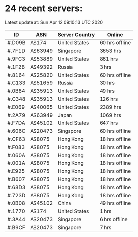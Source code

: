 # 24 recent servers:

Latest update at: Sun Apr 12 09:10:13 UTC 2020

| ID | ASN | Server Country | Online |
| -- | --- | -------------- | ------ |
| #.D09B | AS174 | United States | 60 hrs offline |
| #.7F1D | AS63949 | Singapore | 3653 hrs |
| #.9FC3 | AS53889 | United States | 861 hrs |
| #.1F2B | AS49392 | Russia | 3 hrs |
| #.8164 | AS25820 | United States | 60 hrs offline |
| #.C133 | AS51659 | Russia | 30 hrs |
| #.0B84 | AS35913 | United States | 49 hrs |
| #.C348 | AS35913 | United States | 126 hrs |
| #.E069 | AS40065 | United States | 2389 hrs |
| #.2A79 | AS63949 | Japan | 1069 hrs |
| #.F7DA | AS45102 | United States | 647 hrs |
| #.606C | AS20473 | Singapore | 60 hrs offline |
| #.CF63 | AS8075 | Hong Kong | 18 hrs offline |
| #.F083 | AS8075 | Hong Kong | 18 hrs offline |
| #.060A | AS8075 | Hong Kong | 18 hrs offline |
| #.001A | AS8075 | Hong Kong | 18 hrs offline |
| #.E925 | AS8075 | Hong Kong | 18 hrs offline |
| #.B607 | AS8075 | Hong Kong | 18 hrs offline |
| #.68D3 | AS8075 | Hong Kong | 18 hrs offline |
| #.723D | AS8075 | Hong Kong | 18 hrs offline |
| #.0B08 | AS45102 | China | 49 hrs offline |
| #.1770 | AS174 | United States | 1 hrs |
| #.3A44 | AS20473 | Singapore | 6 hrs offline |
| #.B9CF | AS20473 | Singapore | 7 hrs |

